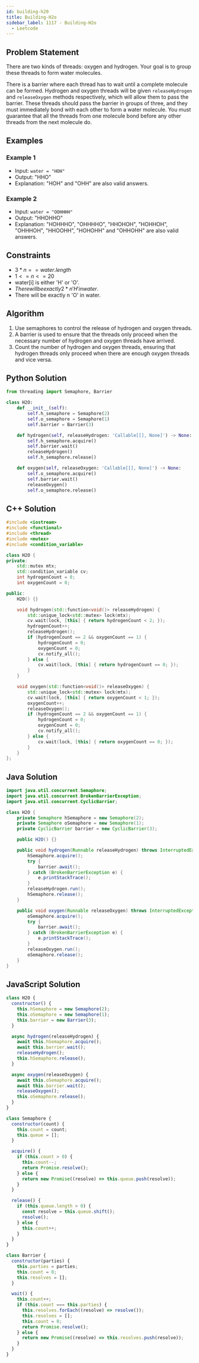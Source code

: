 ```yaml
---
id: building-h20
title: Building-H2o
sidebar_label: 1117 - Building-H2o
  - Leetcode
---
```


## Problem Statement

There are two kinds of threads: oxygen and hydrogen. Your goal is to group these threads to form water molecules.

There is a barrier where each thread has to wait until a complete molecule can be formed. Hydrogen and oxygen threads will be given `releaseHydrogen` and `releaseOxygen` methods respectively, which will allow them to pass the barrier. These threads should pass the barrier in groups of three, and they must immediately bond with each other to form a water molecule. You must guarantee that all the threads from one molecule bond before any other threads from the next molecule do.

## Examples

### Example 1

- Input: `water = "HOH"`
- Output: "HHO"
- Explanation: "HOH" and "OHH" are also valid answers.

### Example 2

- Input: `water = "OOHHHH"`
- Output: "HHOHHO"
- Explanation: "HOHHHO", "OHHHHO", "HHOHOH", "HOHHOH", "OHHHOH", "HHOOHH", "HOHOHH" and "OHHOHH" are also valid answers.

## Constraints

- $3 * n == water.length$
- $1 <= n <= 20$
- water[i] is either 'H' or 'O'.
- $There will be exactly 2 * n 'H' in water.$
- There will be exactly n 'O' in water.

## Algorithm

1. Use semaphores to control the release of hydrogen and oxygen threads.
2. A barrier is used to ensure that the threads only proceed when the necessary number of hydrogen and oxygen threads have arrived.
3. Count the number of hydrogen and oxygen threads, ensuring that hydrogen threads only proceed when there are enough oxygen threads and vice versa.

## Python Solution

```python
from threading import Semaphore, Barrier

class H2O:
    def __init__(self):
        self.h_semaphore = Semaphore(2)
        self.o_semaphore = Semaphore(1)
        self.barrier = Barrier(3)

    def hydrogen(self, releaseHydrogen: 'Callable[[], None]') -> None:
        self.h_semaphore.acquire()
        self.barrier.wait()
        releaseHydrogen()
        self.h_semaphore.release()

    def oxygen(self, releaseOxygen: 'Callable[[], None]') -> None:
        self.o_semaphore.acquire()
        self.barrier.wait()
        releaseOxygen()
        self.o_semaphore.release()
```

## C++ Solution

```cpp
#include <iostream>
#include <functional>
#include <thread>
#include <mutex>
#include <condition_variable>

class H2O {
private:
    std::mutex mtx;
    std::condition_variable cv;
    int hydrogenCount = 0;
    int oxygenCount = 0;

public:
    H2O() {}

    void hydrogen(std::function<void()> releaseHydrogen) {
        std::unique_lock<std::mutex> lock(mtx);
        cv.wait(lock, [this] { return hydrogenCount < 2; });
        hydrogenCount++;
        releaseHydrogen();
        if (hydrogenCount == 2 && oxygenCount == 1) {
            hydrogenCount = 0;
            oxygenCount = 0;
            cv.notify_all();
        } else {
            cv.wait(lock, [this] { return hydrogenCount == 0; });
        }
    }

    void oxygen(std::function<void()> releaseOxygen) {
        std::unique_lock<std::mutex> lock(mtx);
        cv.wait(lock, [this] { return oxygenCount < 1; });
        oxygenCount++;
        releaseOxygen();
        if (hydrogenCount == 2 && oxygenCount == 1) {
            hydrogenCount = 0;
            oxygenCount = 0;
            cv.notify_all();
        } else {
            cv.wait(lock, [this] { return oxygenCount == 0; });
        }
    }
};
```

## Java Solution

```java
import java.util.concurrent.Semaphore;
import java.util.concurrent.BrokenBarrierException;
import java.util.concurrent.CyclicBarrier;

class H2O {
    private Semaphore hSemaphore = new Semaphore(2);
    private Semaphore oSemaphore = new Semaphore(1);
    private CyclicBarrier barrier = new CyclicBarrier(3);

    public H2O() {}

    public void hydrogen(Runnable releaseHydrogen) throws InterruptedException {
        hSemaphore.acquire();
        try {
            barrier.await();
        } catch (BrokenBarrierException e) {
            e.printStackTrace();
        }
        releaseHydrogen.run();
        hSemaphore.release();
    }

    public void oxygen(Runnable releaseOxygen) throws InterruptedException {
        oSemaphore.acquire();
        try {
            barrier.await();
        } catch (BrokenBarrierException e) {
            e.printStackTrace();
        }
        releaseOxygen.run();
        oSemaphore.release();
    }
}
```

## JavaScript Solution

```javascript
class H2O {
  constructor() {
    this.hSemaphore = new Semaphore(2);
    this.oSemaphore = new Semaphore(1);
    this.barrier = new Barrier(3);
  }

  async hydrogen(releaseHydrogen) {
    await this.hSemaphore.acquire();
    await this.barrier.wait();
    releaseHydrogen();
    this.hSemaphore.release();
  }

  async oxygen(releaseOxygen) {
    await this.oSemaphore.acquire();
    await this.barrier.wait();
    releaseOxygen();
    this.oSemaphore.release();
  }
}

class Semaphore {
  constructor(count) {
    this.count = count;
    this.queue = [];
  }

  acquire() {
    if (this.count > 0) {
      this.count--;
      return Promise.resolve();
    } else {
      return new Promise((resolve) => this.queue.push(resolve));
    }
  }

  release() {
    if (this.queue.length > 0) {
      const resolve = this.queue.shift();
      resolve();
    } else {
      this.count++;
    }
  }
}

class Barrier {
  constructor(parties) {
    this.parties = parties;
    this.count = 0;
    this.resolves = [];
  }

  wait() {
    this.count++;
    if (this.count === this.parties) {
      this.resolves.forEach((resolve) => resolve());
      this.resolves = [];
      this.count = 0;
      return Promise.resolve();
    } else {
      return new Promise((resolve) => this.resolves.push(resolve));
    }
  }
}
```
